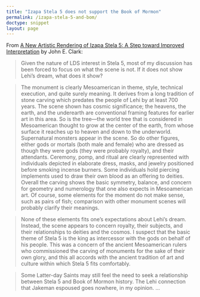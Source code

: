 ```yaml
---
title: "Izapa Stela 5 does not support the Book of Mormon"
permalink: /izapa-stela-5-and-bom/
doctype: snippet
layout: page
---
```


From [A New Artistic Rendering of Izapa Stela 5: A Step toward Improved Interpretation](https://scholarsarchive.byu.edu/jbms/vol8/iss1/6/) by John E. Clark:

> Given the nature of LDS interest in Stela 5, most of my discussion has been forced to focus on what the scene is not. If it does not show Lehi’s dream, what does it show?

> The monument is clearly Mesoamerican in theme, style, technical execution, and quite surely meaning. It derives from a long tradition of stone carving which predates the people of Lehi by at least 700 years. The scene shown has cosmic significance; the heavens, the earth, and the underearth are conventional framing features for earlier art in this area. So is the tree—the world tree that is considered in Mesoamerican thought to grow at the center of the earth, from whose surface it reaches up to heaven and down to the underworld. Supernatural monsters appear in the scene. So do other figures, either gods or mortals (both male and female) who are dressed as though they were gods (they were probably royalty), and their attendants.  Ceremony, pomp, and ritual are clearly represented with individuals depicted in elaborate dress, masks, and jewelry positioned before smoking incense burners. Some individuals hold piercing implements used to draw their own blood as an offering to deities. Overall the carving shows the basic symmetry, balance, and concern for geometry and numerology that one also expects in Mesoamerican art. Of course, some elements for the moment do not make sense, such as pairs of fish; comparison with other monument scenes will probably clarify their meanings.

> None of these elements fits one’s expectations about Lehi’s dream. Instead, the scene appears to concern royalty, their subjects, and their relationships to deities and the cosmos. I suspect that the basic theme of Stela 5 is the king as intercessor with the gods on behalf of his people.  This was a concern of the ancient Mesoamerican rulers who commissioned the carving of monuments for the sake of their own glory, and this all accords with the ancient tradition of art and culture within which Stela 5 fits comfortably.

> Some Latter-day Saints may still feel the need to seek a relationship between Stela 5 and Book of Mormon history.  The Lehi connection that Jakeman espoused goes nowhere, in my opinion. ...
